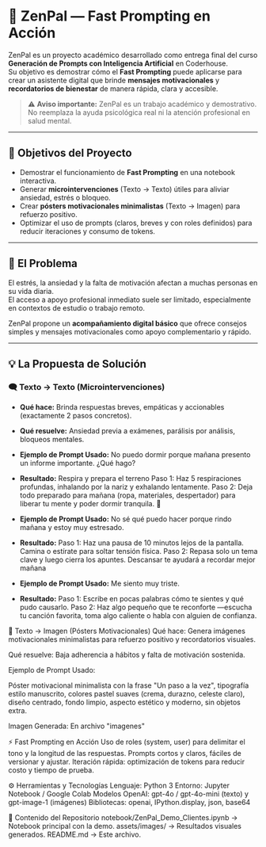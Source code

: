 # 🧘 ZenPal — Fast Prompting en Acción

ZenPal es un proyecto académico desarrollado como entrega final del curso **Generación de Prompts con Inteligencia Artificial** en Coderhouse.  
Su objetivo es demostrar cómo el **Fast Prompting** puede aplicarse para crear un asistente digital que brinde **mensajes motivacionales** y **recordatorios de bienestar** de manera rápida, clara y accesible.  

> ⚠️ **Aviso importante:** ZenPal es un trabajo académico y demostrativo.  
> No reemplaza la ayuda psicológica real ni la atención profesional en salud mental.

---

## 🎯 Objetivos del Proyecto

- Demostrar el funcionamiento de **Fast Prompting** en una notebook interactiva.
- Generar **microintervenciones** (Texto → Texto) útiles para aliviar ansiedad, estrés o bloqueo.
- Crear **pósters motivacionales minimalistas** (Texto → Imagen) para refuerzo positivo.
- Optimizar el uso de prompts (claros, breves y con roles definidos) para reducir iteraciones y consumo de tokens.

---

## 🧩 El Problema

El estrés, la ansiedad y la falta de motivación afectan a muchas personas en su vida diaria.  
El acceso a apoyo profesional inmediato suele ser limitado, especialmente en contextos de estudio o trabajo remoto.  

ZenPal propone un **acompañamiento digital básico** que ofrece consejos simples y mensajes motivacionales como apoyo complementario y rápido.

---

## 💡 La Propuesta de Solución

### 🗨️ Texto → Texto (Microintervenciones)
- **Qué hace:** Brinda respuestas breves, empáticas y accionables (exactamente 2 pasos concretos).
- **Qué resuelve:** Ansiedad previa a exámenes, parálisis por análisis, bloqueos mentales.
- **Ejemplo de Prompt Usado:**
No puedo dormir porque mañana presento un informe importante. ¿Qué hago?

- **Resultado:**
Respira y prepara el terreno
Paso 1: Haz 5 respiraciones profundas, inhalando por la nariz y exhalando lentamente.
Paso 2: Deja todo preparado para mañana (ropa, materiales, despertador) para liberar tu mente y poder dormir tranquila. 🌙


- **Ejemplo de Prompt Usado:**
No sé qué puedo hacer porque rindo mañana y estoy muy estresado.

- **Resultado:**
Paso 1: Haz una pausa de 10 minutos lejos de la pantalla. Camina o estírate para soltar tensión física.
Paso 2: Repasa solo un tema clave y luego cierra los apuntes. Descansar te ayudará a recordar mejor mañana


- **Ejemplo de Prompt Usado:**
Me siento muy triste.
- **Resultado:**
Paso 1: Escribe en pocas palabras cómo te sientes y qué pudo causarlo.
Paso 2: Haz algo pequeño que te reconforte —escucha tu canción favorita, toma algo caliente o habla con alguien de confianza.


🎨 Texto → Imagen (Pósters Motivacionales)
Qué hace: Genera imágenes motivacionales minimalistas para refuerzo positivo y recordatorios visuales.

Qué resuelve: Baja adherencia a hábitos y falta de motivación sostenida.

Ejemplo de Prompt Usado: 

Póster motivacional minimalista con la frase "Un paso a la vez",
tipografía estilo manuscrito, colores pastel suaves (crema, durazno, celeste claro),
diseño centrado, fondo limpio, aspecto estético y moderno, sin objetos extra.

Imagen Generada: En archivo "imagenes"

⚡ Fast Prompting en Acción
Uso de roles (system, user) para delimitar el tono y la longitud de las respuestas.
Prompts cortos y claros, fáciles de versionar y ajustar.
Iteración rápida: optimización de tokens para reducir costo y tiempo de prueba.

⚙️ Herramientas y Tecnologías
Lenguaje: Python 3
Entorno: Jupyter Notebook / Google Colab
Modelos OpenAI: gpt-4o / gpt-4o-mini (texto) y gpt-image-1 (imágenes)
Bibliotecas: openai, IPython.display, json, base64

📂 Contenido del Repositorio
notebook/ZenPal_Demo_Clientes.ipynb → Notebook principal con la demo.
assets/images/ → Resultados visuales generados.
README.md → Este archivo.

